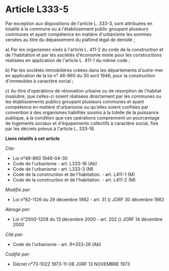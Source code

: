 # Article L333-5

Par exception aux dispositions de l'article L. 333-3, sont attribuées en totalité à la commune ou à l'établissement public
groupant plusieurs communes et ayant compétence en matière d'urbanisme les sommes versées au titre du dépassement du plafond
légal de densité ;

a) Par les organismes visés à l'article L. 411-2 du code de la construction et de l'habitation et par les sociétés d'économie
mixte pour les constructions réalisées en application de l'article L. 411-1 du même code ;

b) Par les sociétés immobilières créées dans les départements d'outre-mer en application de la loi n° 46-860 du 30 avril
1946, pour la construction d'immeubles à caractère social ;

c) Au titre d'opérations de rénovation urbaine ou de résorption de l'habitat insalubre, que celles-ci soient réalisées
directement par les communes ou les établissements publics groupant plusieurs communes et ayant compétence en matière
d'urbanisme ou qu'elles soient confiées par convention à des organismes habilités soumis à la tutelle de la puissance
publique, à la condition que ces opérations comprennent un pourcentage de logements sociaux et d'équipements collectifs à
caractère social, fixé par les décrets prévus à l'article L. 333-16.

**Liens relatifs à cet article**

_Cite_:

  - Loi n°46-860 1946-04-30
  - Code de l'urbanisme - art. L333-16 (Ab)
  - Code de l'urbanisme - art. L333-3 (M)
  - Code de la construction et de l'habitation. - art. L411-1 (M)
  - Code de la construction et de l'habitation. - art. L411-2 (M)

_Modifié par_:

  - Loi n°82-1126 du 29 décembre 1982 - art. 31 () JORF 30 décembre 1982

_Abrogé par_:

  - Loi n°2000-1208 du 13 décembre 2000 - art. 202 () JORF 14 décembre 2000

_Cité par_:

  - Code de l'urbanisme - art. R*333-28 (Ab)

_Codifié par_:

  - Décret n°73-1022 1973-11-08 JORF 13 NOVEMBRE 1973
